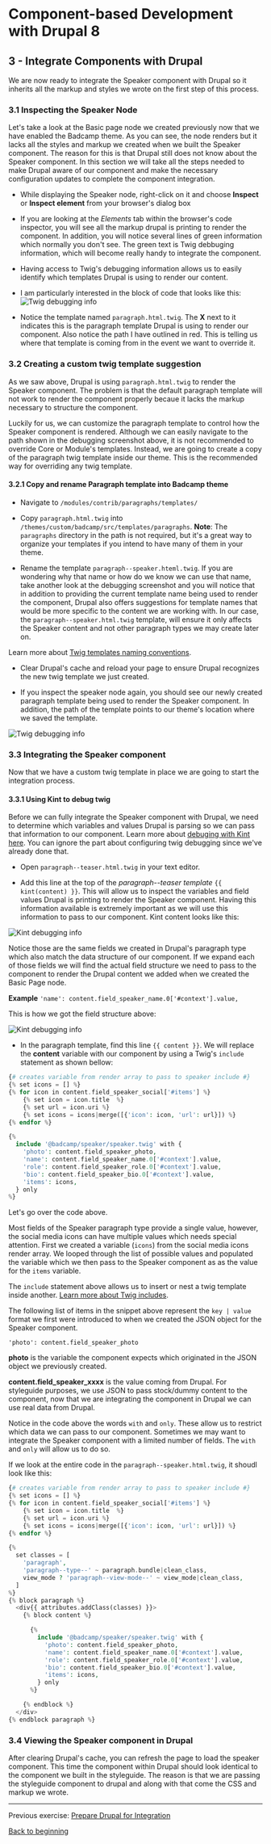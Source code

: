 # Component-based Development with Drupal 8

## 3 - Integrate Components with Drupal

We are now ready to integrate the Speaker component with Drupal so it inherits all the markup and styles we wrote on the first step of this process.

### 3.1 Inspecting the Speaker Node
Let's take a look at the Basic page node we created previously now that we have enabled the Badcamp theme.
As you can see, the node renders but it lacks all the styles and markup we created when we built the Speaker component.  The reason for this is that Drupal still does not know about the Speaker component.  In this section we will take all the steps needed to make Drupal aware of our component and make the necessary configuration updates to complete the component integration.

* While displaying the Speaker node, right-click on it and choose **Inspect** or **Inspect element** from your browser's dialog box

* If you are looking at the _Elements_ tab within the browser's code inspector, you will see all the markup drupal is printing to render the component.  In addition, you will notice several lines of green information which normally you don't see.  The green text is Twig debbuging information, which will become really handy to integrate the component.

* Having access to Twig's debugging information allows us to easily identify which templates Drupal is using to render our content.

* I am particularly interested in the block of code that looks like this:
![Twig debugging info](assets/debug.png)

* Notice the template named `paragraph.html.twig`.  The **X** next to it indicates this is the paragraph template Drupal is using to render our component.
Also notice the path I have outlined in red.  This is telling us where that template is coming from in the event we want to override it.


### 3.2 Creating a custom twig template suggestion

As we saw above, Drupal is using `paragraph.html.twig` to render the Speaker component.  The problem is that the default paragraph template will not work to render the component properly becaue it lacks the markup necessary to structure the component.

Luckily for us, we can customize the paragraph template to control how the Speaker component is rendered. Although we can easily navigate to the path shown in the debugging screenshot above, it is not recommended to override Core or Module's templates.  Instead, we are going to create a copy of the paragraph twig template inside our theme.  This is the recommended way for overriding any twig template.

#### 3.2.1 Copy and rename Paragraph template into Badcamp theme

* Navigate to `/modules/contrib/paragraphs/templates/`

* Copy `paragraph.html.twig` into `/themes/custom/badcamp/src/templates/paragraphs`.  **Note**: The `paragraphs` directory in the path is not required, but it's a great way to organize your templates if you intend to have many of them in your theme.

* Rename the template `paragraph--speaker.hteml.twig`.  If you are wondering why that name or how do we know we can use that name, take another look at the debugging screenshot and you will notice that in addition to providing the current template name being used to render the component, Drupal also offers suggestions for template names that would be more specific to the content we are working with.  In our case, the `paragraph--speaker.html.twig` template, will ensure it only affects the Speaker content and not other paragraph types we may create later on.

Learn more about [Twig templates naming conventions](https://www.drupal.org/docs/8/theming/twig/twig-template-naming-conventions).

* Clear Drupal's cache and reload your page to ensure Drupal recognizes the new twig template we just created.

* If you inspect the speaker node again, you should see our newly created paragraph template being used to render the Speaker component. In addition, the path of the template points to our theme's location where we saved the template.

![Twig debugging info](assets/debug2.png)


### 3.3 Integrating the Speaker component

Now that we have a custom twig template in place we are going to start the integration process.

#### 3.3.1 Using Kint to debug twig

Before we can fully integrate the Speaker component with Drupal, we need to determine which variables and values Drupal is parsing so we can pass that information to our component.  Learn more about [debuging with Kint here](https://drupalize.me/blog/201405/lets-debug-twig-drupal-8).  You can ignore the part about configuring twig debugging since we've already done that.

* Open `paragraph--teaser.html.twig` in your text editor.

* Add this line at the top of the _paragraph--teaser template_ `{{ kint(content) }}`.  This will allow us to inspect the variables and field values Drupal is printing to render the Speaker component.  Having this information available is extremely important as we will use this information to pass to our component.  Kint content looks like this:

![Kint debugging info](assets/kint.png)

Notice those are the same fields we created in Drupal's paragraph type which also match the data structure of our component.  If we expand each of those fields we will find the actual field structure we need to pass to the component to render the Drupal content we added when we created the Basic Page node.

**Example**
`'name': content.field_speaker_name.0['#context'].value,`

This is how we got the field structure above:

![Kint debugging info](assets/kint2.png)


* In the paragraph template, find this line `{{ content }}`.  We will replace the **content** variable with our component by using a Twig's `include` statement as shown bellow:

```php
{# creates variable from render array to pass to speaker include #}
{% set icons = [] %}
{% for icon in content.field_speaker_social['#items'] %}
    {% set icon = icon.title  %}
    {% set url = icon.uri %}
    {% set icons = icons|merge([{'icon': icon, 'url': url}]) %}
{% endfor %}

{%
  include '@badcamp/speaker/speaker.twig' with {
    'photo': content.field_speaker_photo,
    'name': content.field_speaker_name.0['#context'].value,
    'role': content.field_speaker_role.0['#context'].value,
    'bio': content.field_speaker_bio.0['#context'].value,
    'items': icons,
  } only
%}
```
Let's go over the code above.

Most fields of the Speaker paragraph type provide a single value, however, the social media icons can have multiple values which needs special attention.  First we created a variable (`icons`) from the social media icons render array.  We looped through the list of possible values and populated the variable which we then pass to the Speaker component as as the value for the `items` variable.

The `include` statement above allows us to insert or nest a twig template inside another.  [Learn more about Twig includes](https://twig.symfony.com/doc/2.x/tags/include.html).

The following list of items in the snippet above represent the `key | value` format we first were introduced to when we created the JSON object for the Speaker component.

`'photo': content.field_speaker_photo`

**photo** is the variable the component expects which originated in the JSON object we previously created.

**content.field_speaker_xxxx** is the value coming from Drupal.  For styleguide purposes, we use JSON to pass stock/dummy content to the component, now that we are integrating the component in Drupal we can use real data from Drupal.

Notice in the code above the words `with` and `only`.  These allow us to restrict which data we can pass to our component.   Sometimes we may want to integrate the Speaker component with a limited number of fields.  The `with` and `only` will allow us to do so.

If we look at the entire code in the `paragraph--speaker.html.twig`, it shoudl look like this:

```php
{# creates variable from render array to pass to speaker include #}
{% set icons = [] %}
{% for icon in content.field_speaker_social['#items'] %}
    {% set icon = icon.title  %}
    {% set url = icon.uri %}
    {% set icons = icons|merge([{'icon': icon, 'url': url}]) %}
{% endfor %}

{%
  set classes = [
    'paragraph',
    'paragraph--type--' ~ paragraph.bundle|clean_class,
    view_mode ? 'paragraph--view-mode--' ~ view_mode|clean_class,
  ]
%}
{% block paragraph %}
  <div{{ attributes.addClass(classes) }}>
    {% block content %}

      {%
        include '@badcamp/speaker/speaker.twig' with {
          'photo': content.field_speaker_photo,
          'name': content.field_speaker_name.0['#context'].value,
          'role': content.field_speaker_role.0['#context'].value,
          'bio': content.field_speaker_bio.0['#context'].value,
          'items': icons,
        } only
      %}

    {% endblock %}
  </div>
{% endblock paragraph %}
```

### 3.4 Viewing the Speaker component in Drupal

After clearing Drupal's cache, you can refresh the page to load the speaker component.  This time the component within Drupal should look identical to the component we built in the styleguide.  The reason is that we are passing the styleguide component to drupal and along with that come the CSS and markup we wrote.


---

Previous exercise:  [Prepare Drupal for Integration](5-prepare-drupal.md)

[Back to beginning](../README.md)
